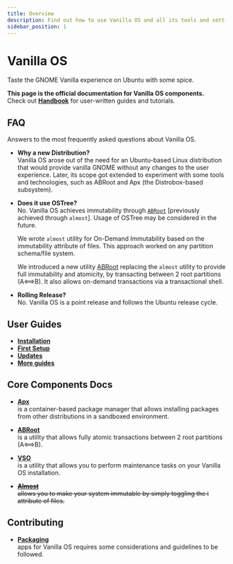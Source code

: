 ```yaml
---
title: Overview
description: Find out how to use Vanilla OS and all its tools and settings.
sidebar_position: 1
---
```


# Vanilla OS

Taste the GNOME Vanilla experience on Ubuntu with some spice.

**This page is the official documentation for Vanilla OS components.**<br />
Check out [**Handbook**](https://handbook.vanillaos.org) for user-written guides and tutorials.

## FAQ

Answers to the most frequently asked questions about Vanilla OS.

- **Why a new Distribution?**<br />
  Vanilla OS arose out of the need for an Ubuntu-based Linux distribution that 
  would provide vanilla GNOME without any changes to the user 
  experience. Later, its scope got extended to experiment with some tools and 
  technologies, such as ABRoot and Apx (the 
  Distrobox-based subsystem).
  
- **Does it use OSTree?**<br />
  No. Vanilla OS achieves immutability through [`ABRoot`](https://github.com/Vanilla-OS/ABRoot) [previously achieved through `almost`]. Usage of OSTree may be considered in the future.
 
  We wrote `almost` utility for On-Demand Immutability based on the 
  immutability attribute of files. This approach worked on any partition 
  schema/file system.
  
  We introduced a new utility [ABRoot](https://github.com/Vanilla-OS/ABRoot) replacing the `almost` utility to provide full immutability and atomicity, by transacting between 2 root partitions (A⟺B). It also allows on-demand transactions via a transactional shell.
  
- **Rolling Release?**<br />
  No. Vanilla OS is a point release and follows the Ubuntu release cycle.

## User Guides

- **[Installation](https://handbook.vanillaos.org/2022/11/05/installation.html)**
- **[First Setup](https://handbook.vanillaos.org/2022/11/18/first-setup.html)**
- **[Updates](https://handbook.vanillaos.org/2022/12/10/updates.html)**
- **[More guides](https://handbook.vanillaos.org/)**

## Core Components Docs

- **[Apx](/apx)**<br />
  is a container-based package manager that allows installing packages from other distributions in a sandboxed environment.

- **[ABRoot](/abroot/)**<br />
  is a utility that allows fully atomic transactions between 2 root partitions (A⟺B).

- **[VSO](/vso)**<br />
  is a utility that allows you to perform maintenance tasks on your Vanilla OS installation.

- ~~**[Almost](/almost)**~~<br />
  ~~allows you to make your system immutable by simply toggling the i attribute of files.~~

## Contributing

- **[Packaging](/packaging)**<br />
  apps for Vanilla OS requires some considerations and guidelines to be followed.
